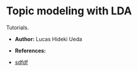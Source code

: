 # Topic modeling with LDA

Tutorials.

* **Author:** Lucas Hideki Ueda

* **References:**
- [sdfdf](https://towardsdatascience.com/topic-modeling-and-latent-dirichlet-allocation-in-python-9bf156893c24)

